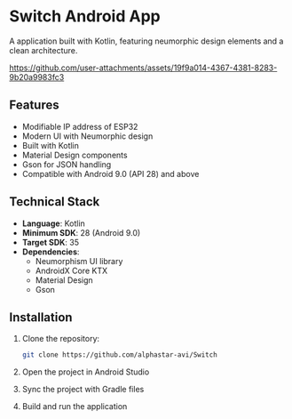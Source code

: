 # Switch Android App

A application built with Kotlin, featuring neumorphic design elements and a clean architecture.



https://github.com/user-attachments/assets/19f9a014-4367-4381-8283-9b20a9983fc3




## Features

- Modifiable IP address of ESP32
- Modern UI with Neumorphic design
- Built with Kotlin
- Material Design components
- Gson for JSON handling
- Compatible with Android 9.0 (API 28) and above


## Technical Stack

- **Language**: Kotlin
- **Minimum SDK**: 28 (Android 9.0)
- **Target SDK**: 35
- **Dependencies**:
  - Neumorphism UI library
  - AndroidX Core KTX
  - Material Design
  - Gson


## Installation

1. Clone the repository:
   ```bash
   git clone https://github.com/alphastar-avi/Switch
   ```

2. Open the project in Android Studio

3. Sync the project with Gradle files

4. Build and run the application



